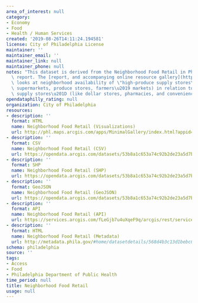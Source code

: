 ```yaml
---
area_of_interest: null
category:
- Economy
- Food
- Health / Human Services
created: '2019-08-26T14:11:24.194581'
license: City of Philadelphia License
maintainer: ''
maintainer_email: ''
maintainer_link: null
maintainer_phone: null
notes: "This dataset is derived from the Neighborhood Food Retail in Philadelphia\
  \ report. The [report, and accompanying online resource gallery](http://foodfitphilly.org/NeighborhoodFoodRetail/),\
  \ looks at neighborhood availability of \"high-produce supply stores\u201D (e.g.,\
  \ supermarkets, produce stores, farmers\u2019 markets) in relation to \u201Clow-produce\
  \ supply stores\u201D (like dollar stores, pharmacies, and convenience stores)."
opendataphilly_rating: null
organization: City of Philadelphia
resources:
- description: ''
  format: HTML
  name: Neighborhood Food Retail (Visualizations)
  url: http://phl.maps.arcgis.com/apps/MinimalGallery/index.html?appid=da50064ab2ab49b096307a8e32f2f208
- description: ''
  format: CSV
  name: Neighborhood Food Retail (CSV)
  url: https://opendata.arcgis.com/datasets/53b8a1c653a74c92b2de23a5d7bf04a0_0.csv
- description: ''
  format: SHP
  name: Neighborhood Food Retail (SHP)
  url: https://opendata.arcgis.com/datasets/53b8a1c653a74c92b2de23a5d7bf04a0_0.zip
- description: ''
  format: GeoJSON
  name: Neighborhood Food Retail (GeoJSON)
  url: https://opendata.arcgis.com/datasets/53b8a1c653a74c92b2de23a5d7bf04a0_0.geojson
- description: ''
  format: API
  name: Neighborhood Food Retail (API)
  url: https://services.arcgis.com/fLeGjb7u4uXqeF9q/arcgis/rest/services/NeighborhoodFoodRetail/FeatureServer/0/query?outFields=*&where=1%3D1
- description: ''
  format: HTML
  name: Neighborhood Food Retail (Metadata)
  url: http://metadata.phila.gov/#home/datasetdetails/568d4b3c13d1bebc0c2a2b0f/representationdetails/5d4c6e160f63a20011c21727/
schema: philadelphia
source: ''
tags:
- Access
- Food
- Philadelphia Department of Public Health
time_period: null
title: Neighborhood Food Retail
usage: null
---
```


